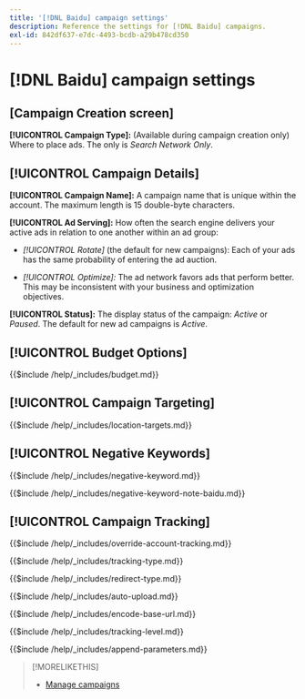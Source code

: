 ```yaml
---
title: '[!DNL Baidu] campaign settings'
description: Reference the settings for [!DNL Baidu] campaigns.
exl-id: 842df637-e7dc-4493-bcdb-a29b478cd350
---
```

# [!DNL Baidu] campaign settings

## \[Campaign Creation screen\]

**[!UICONTROL Campaign Type]:** (Available during campaign creation only) Where to place ads. The only is *Search Network Only*.

## [!UICONTROL Campaign Details]

**[!UICONTROL Campaign Name]:** A campaign name that is unique within the account. The maximum length is 15 double-byte characters.

**[!UICONTROL Ad Serving]:**
How often the search engine delivers your active ads in relation to one another within an ad group:

* *[!UICONTROL Rotate]* (the default for new campaigns):  Each of your ads has the same probability of entering the ad auction.

* *[!UICONTROL Optimize]:*  The ad network favors ads that perform better. This may be inconsistent with your business and optimization objectives.

**[!UICONTROL Status]:** The display status of the campaign: *Active* or *Paused*. The default for new ad campaigns is *Active*.

## [!UICONTROL Budget Options]

<!-- **[!UICONTROL Budget]:** -->

{{$include /help/_includes/budget.md}}

## [!UICONTROL Campaign Targeting]

<!-- **[!UICONTROL Location Targets]:** -->

{{$include /help/_includes/location-targets.md}}

## [!UICONTROL Negative Keywords]

<!-- **[!UICONTROL Campaign Negative Keywords]:** -->

{{$include /help/_includes/negative-keyword.md}}

<!-- Note for **[!UICONTROL Campaign Negative Keywords]:** -->

{{$include /help/_includes/negative-keyword-note-baidu.md}}

## [!UICONTROL Campaign Tracking]

<!-- **[!UICONTROL Override Account Tracking]:** -->

{{$include /help/_includes/override-account-tracking.md}}

<!-- **[!UICONTROL Tracking Type]:** -->

{{$include /help/_includes/tracking-type.md}}

<!-- **[!UICONTROL Redirect Type]:** -->

{{$include /help/_includes/redirect-type.md}}

<!-- **[!UICONTROL Auto Upload]:** -->

{{$include /help/_includes/auto-upload.md}}

<!-- **[!UICONTROL Encode Base URL]:** -->

{{$include /help/_includes/encode-base-url.md}}

<!-- **[!UICONTROL Tracking Level]:** -->

{{$include /help/_includes/tracking-level.md}}

<!-- **[!UICONTROL Append Parameters]:** -->

{{$include /help/_includes/append-parameters.md}}

>[!MORELIKETHIS]
>
>* [Manage campaigns](/help/search-social-commerce/campaign-management/campaigns/campaign-manage.md)
